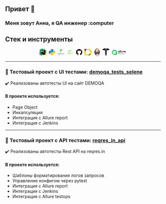 ## Привет 👋
### Меня зовут Анна, я QA инженер :computer

## Стек и инструменты
<p  align="center">
  <code><img width="5%" title="Pycharm" src="./images/pycharm.png"></code>
  <code><img width="5%" title="Python" src="./images/python.png"></code>
  <code><img width="5%" title="Pytest" src="./images/pytest.png"></code>
  <code><img width="5%" title="Selene" src="./images/selene.png"></code>
  <code><img width="5%" title="GitHub" src="./images/github.png"></code>
  <code><img width="5%" title="Allure Report" src="./images/allure_report.png"></code>
  <code><img width="5%" title="Jenkins" src="./images/jenkins.png"></code>
  <code><img width="5%" title="Requests" src="./images/requests.png"></code>
  <code><img width="10%" title="Requests" src="./images/Instrument-Allure-TestOps.png"></code>
</p>

---------------

### 🔗 Тестовый проект c UI тестами: [demoqa_tests_selene](https://github.com/VishnyaAnna/demoqa_tests_selene/tree/jenkins)

✔️ Реализованы автотесты UI на сайт DEMOQA 

#### В проекте используется:

 - Page Object
 - Инкапсуляция
 - Интеграция с Allure report
 - Интеграция с Jenkins

----------
### 🔗 Тестовый проект c API тестами: [reqres_in_api](https://github.com/VishnyaAnna/reqres_in_api)

✔️ Реализованы автотесты Rest API на reqres.in 

#### В проекте используется:

 - Шаблоны форматирования логов запросов
 - Управление конфигом через pytest
 - Интеграция с Allure report
 - Интеграция с Jenkins
 - Интеграция с Allure testops







